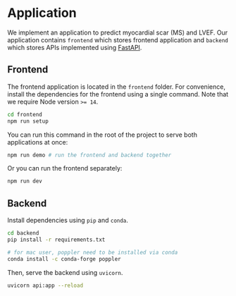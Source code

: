 # Application

We implement an application to predict myocardial scar (MS) and LVEF.
Our application contains `frontend` which stores frontend application and `backend` which stores
APIs implemented using [FastAPI](https://fastapi.tiangolo.com/).

## Frontend

The frontend application is located in the `frontend` folder. For convenience, install
the dependencies for the frontend using a single command. Note that we require Node version `>= 14`.

```sh
cd frontend
npm run setup
```

You can run this command in the root of the project to serve both applications at once:

```sh
npm run demo # run the frontend and backend together
```

Or you can run the frontend separately:

```sh
npm run dev
```

## Backend

Install dependencies using `pip` and `conda`.

```sh
cd backend
pip install -r requirements.txt

# for mac user, poppler need to be installed via conda
conda install -c conda-forge poppler
```

Then, serve the backend using `uvicorn`.

```sh
uvicorn api:app --reload
```
